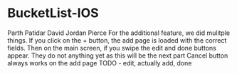 # BucketList-IOS
Parth Patidar
David Jordan Pierce
For the additional feature, we did mulitple things. If you click on the + button, the add page is loaded with the correct fields. 
Then on the main screen, if you swipe the edit and done buttons appear. They do not anything yet as this will be the next part
Cancel button always works on the add page 
TODO - edit, actually add, done
